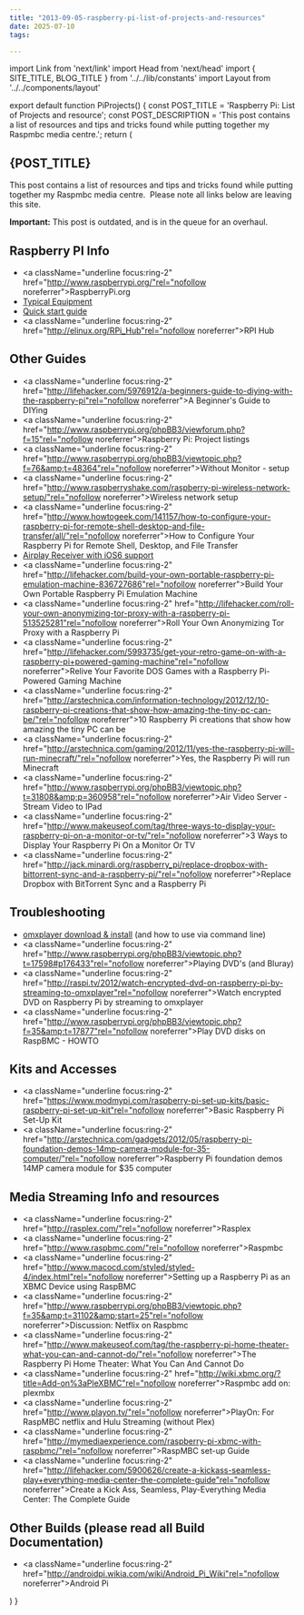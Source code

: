 ```yaml
---
title: "2013-09-05-raspberry-pi-list-of-projects-and-resources"
date: 2025-07-10
tags:

---
```


import Link from 'next/link'
import Head from 'next/head'
import { SITE_TITLE, BLOG_TITLE } from '../../lib/constants'
import Layout from '../../components/layout'

export default function PiProjects() {
    const POST_TITLE = 'Raspberry Pi: List of Projects and resource';
    const POST_DESCRIPTION = 'This post contains a list of resources and tips and tricks found while putting together my Raspmbc media centre.';
    return (
        <Layout>
            <Head>
                <title>{POST_TITLE} - {SITE_TITLE}</title>
                <meta name="description" content={POST_DESCRIPTION} />
            </Head>
            <section aria-labelledby="main-content">
                <h1 id="main-content">{POST_TITLE}</h1>
                <p>This post contains a list of resources and tips and tricks found while putting together my Raspmbc media centre.  Please note all links below are leaving this site.</p>
                <p><b>Important:</b> This post is outdated, and is in the queue for an overhaul.</p>
                <h2>Raspberry PI Info</h2>
                <ul className="list-disc list-inside m-2">
                    <li><a className="underline focus:ring-2" href="http://www.raspberrypi.org/"rel="nofollow noreferrer">RaspberryPi.org</a></li>
                    <li><a className="underline focus:ring-2" href="http://elinux.org/RPi_Hardware_Basic_Setup#Typical_Hardware_You_Will_Need">Typical Equipment</a></li>
                    <li><a className="underline focus:ring-2" href="http://www.raspberrypi.org/quick-start-guide">Quick start guide</a></li>
                    <li><a className="underline focus:ring-2" href="http://elinux.org/RPi_Hub"rel="nofollow noreferrer">RPI Hub</a></li>
                </ul>
                <h2>Other Guides</h2>
                <ul className="list-disc list-inside m-2">
                    <li><a className="underline focus:ring-2" href="http://lifehacker.com/5976912/a-beginners-guide-to-diying-with-the-raspberry-pi"rel="nofollow noreferrer">A Beginner&apos;s Guide to DIYing</a></li>
                    <li><a className="underline focus:ring-2" href="http://www.raspberrypi.org/phpBB3/viewforum.php?f=15"rel="nofollow noreferrer">Raspberry Pi: Project listings</a></li>
                    <li><a className="underline focus:ring-2" href="http://www.raspberrypi.org/phpBB3/viewtopic.php?f=76&amp;t=48364"rel="nofollow noreferrer">Without Monitor - setup</a></li>
                    <li><a className="underline focus:ring-2" href="http://www.raspberryshake.com/raspberry-pi-wireless-network-setup/"rel="nofollow noreferrer">Wireless network setup</a></li>
                    <li><a className="underline focus:ring-2" href="http://www.howtogeek.com/141157/how-to-configure-your-raspberry-pi-for-remote-shell-desktop-and-file-transfer/all/"rel="nofollow noreferrer">How to Configure Your Raspberry Pi for Remote Shell, Desktop, and File Transfer</a></li>
                    <li><a className="underline focus:ring-2" href="http://lifehacker.com/5978594/turn-a-raspberry-pi-into-an-airplay-receiver-for-streaming-music-in-your-living-room">Airplay Receiver with iOS6 support</a></li>
                    <li><a className="underline focus:ring-2" href="http://lifehacker.com/build-your-own-portable-raspberry-pi-emulation-machine-836727686"rel="nofollow noreferrer">Build Your Own Portable Raspberry Pi Emulation Machine</a></li>
                    <li><a className="underline focus:ring-2" href="http://lifehacker.com/roll-your-own-anonymizing-tor-proxy-with-a-raspberry-pi-513525281"rel="nofollow noreferrer">Roll Your Own Anonymizing Tor Proxy with a Raspberry Pi</a></li>
                    <li><a className="underline focus:ring-2" href="http://lifehacker.com/5993735/get-your-retro-game-on-with-a-raspberry-pi+powered-gaming-machine"rel="nofollow noreferrer">Relive Your Favorite DOS Games with a Raspberry Pi-Powered Gaming Machine</a></li>
                    <li><a className="underline focus:ring-2" href="http://arstechnica.com/information-technology/2012/12/10-raspberry-pi-creations-that-show-how-amazing-the-tiny-pc-can-be/"rel="nofollow noreferrer">10 Raspberry Pi creations that show how amazing the tiny PC can be</a></li>
                    <li><a className="underline focus:ring-2" href="http://arstechnica.com/gaming/2012/11/yes-the-raspberry-pi-will-run-minecraft/"rel="nofollow noreferrer">Yes, the Raspberry Pi will run Minecraft</a></li>
                    <li><a className="underline focus:ring-2" href="http://www.raspberrypi.org/phpBB3/viewtopic.php?t=31808&amp;p=360958"rel="nofollow noreferrer">Air Video Server - Stream Video to IPad</a></li>
                    <li><a className="underline focus:ring-2" href="http://www.makeuseof.com/tag/three-ways-to-display-your-raspberry-pi-on-a-monitor-or-tv/"rel="nofollow noreferrer">3 Ways to Display Your Raspberry Pi On a Monitor Or TV</a></li>
                    <li><a className="underline focus:ring-2" href="http://jack.minardi.org/raspberry_pi/replace-dropbox-with-bittorrent-sync-and-a-raspberry-pi/"rel="nofollow noreferrer">Replace Dropbox with BitTorrent Sync and a Raspberry Pi</a></li>
                </ul>
                <h2>Troubleshooting</h2>
                <ul className="list-disc list-inside m-2">
                    <li><a className="underline focus:ring-2" href="http://www.raspberrypi.org/phpBB3/viewtopic.php?f=30&amp;t=15327">omxplayer download &amp; install</a> (and how to use via command line)</li>
                    <li><a className="underline focus:ring-2" href="http://www.raspberrypi.org/phpBB3/viewtopic.php?t=17598#p176433"rel="nofollow noreferrer">Playing DVD&apos;s (and Bluray)</a></li>
                    <li><a className="underline focus:ring-2" href="http://raspi.tv/2012/watch-encrypted-dvd-on-raspberry-pi-by-streaming-to-omxplayer"rel="nofollow noreferrer">Watch encrypted DVD on Raspberry Pi by streaming to omxplayer</a></li>
                    <li><a className="underline focus:ring-2" href="http://www.raspberrypi.org/phpBB3/viewtopic.php?f=35&amp;t=17877"rel="nofollow noreferrer">Play DVD disks on RaspBMC - HOWTO</a></li>
                </ul>
                <h2>Kits and Accesses</h2>
                <ul className="list-disc list-inside m-2">
                    <li><a className="underline focus:ring-2" href="https://www.modmypi.com/raspberry-pi-set-up-kits/basic-raspberry-pi-set-up-kit"rel="nofollow noreferrer">Basic Raspberry Pi Set-Up Kit</a></li>
                    <li><a className="underline focus:ring-2" href="http://arstechnica.com/gadgets/2012/05/raspberry-pi-foundation-demos-14mp-camera-module-for-35-computer/"rel="nofollow noreferrer">Raspberry Pi foundation demos 14MP camera module for $35 computer</a></li>
                </ul>
                <h2>Media Streaming Info and resources</h2>
                <ul className="list-disc list-inside m-2">
                    <li><a className="underline focus:ring-2" href="http://rasplex.com/"rel="nofollow noreferrer">Rasplex</a></li>
                    <li><a className="underline focus:ring-2" href="http://www.raspbmc.com/"rel="nofollow noreferrer">Raspmbc</a></li>
                    <li><a className="underline focus:ring-2" href="http://www.macocd.com/styled/styled-4/index.html"rel="nofollow noreferrer">Setting up a Raspberry Pi as an XBMC Device using RaspBMC</a></li>
                    <li><a className="underline focus:ring-2" href="http://www.raspberrypi.org/phpBB3/viewtopic.php?f=35&amp;t=31102&amp;start=25"rel="nofollow noreferrer">Discussion: Netflix on Raspbmc</a></li>
                    <li><a className="underline focus:ring-2" href="http://www.makeuseof.com/tag/the-raspberry-pi-home-theater-what-you-can-and-cannot-do/"rel="nofollow noreferrer">The Raspberry Pi Home Theater: What You Can And Cannot Do</a></li>
                    <li><a className="underline focus:ring-2" href="http://wiki.xbmc.org/?title=Add-on%3aPleXBMC"rel="nofollow noreferrer">Raspmbc add on: plexmbx</a></li>
                    <li><a className="underline focus:ring-2" href="http://www.playon.tv/"rel="nofollow noreferrer">PlayOn: For RaspMBC netflix and Hulu Streaming (without Plex)</a></li>
                    <li><a className="underline focus:ring-2" href="http://mymediaexperience.com/raspberry-pi-xbmc-with-raspbmc/"rel="nofollow noreferrer">RaspMBC set-up Guide</a></li>
                    <li><a className="underline focus:ring-2" href="http://lifehacker.com/5900626/create-a-kickass-seamless-play+everything-media-center-the-complete-guide"rel="nofollow noreferrer">Create a Kick Ass, Seamless, Play-Everything Media Center: The Complete Guide</a></li>
                </ul>
                <h2>Other Builds (please read all Build Documentation)</h2>
                <ul className="list-disc list-inside m-2">
                    <li><a className="underline focus:ring-2" href="http://androidpi.wikia.com/wiki/Android_Pi_Wiki"rel="nofollow noreferrer">Android Pi</a></li>
                </ul>
            </section>
        </Layout>
    )
}
